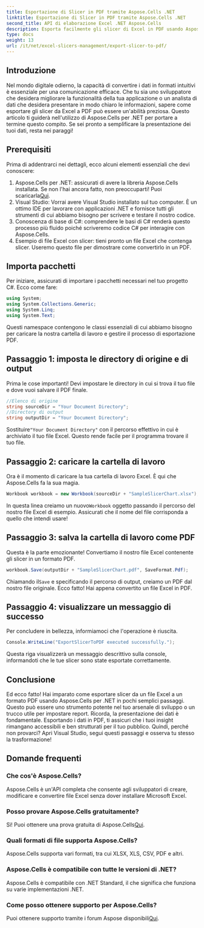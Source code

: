 ```yaml
---
title: Esportazione di Slicer in PDF tramite Aspose.Cells .NET
linktitle: Esportazione di Slicer in PDF tramite Aspose.Cells .NET
second_title: API di elaborazione Excel .NET Aspose.Cells
description: Esporta facilmente gli slicer di Excel in PDF usando Aspose.Cells per .NET con questa guida dettagliata. Ottimizza la presentazione dei tuoi dati.
type: docs
weight: 13
url: /it/net/excel-slicers-management/export-slicer-to-pdf/
---
```

## Introduzione
Nel mondo digitale odierno, la capacità di convertire i dati in formati intuitivi è essenziale per una comunicazione efficace. Che tu sia uno sviluppatore che desidera migliorare la funzionalità della tua applicazione o un analista di dati che desidera presentare in modo chiaro le informazioni, sapere come esportare gli slicer da Excel a PDF può essere un'abilità preziosa. Questo articolo ti guiderà nell'utilizzo di Aspose.Cells per .NET per portare a termine questo compito. Se sei pronto a semplificare la presentazione dei tuoi dati, resta nei paraggi!
## Prerequisiti
Prima di addentrarci nei dettagli, ecco alcuni elementi essenziali che devi conoscere:
1.  Aspose.Cells per .NET: assicurati di avere la libreria Aspose.Cells installata. Se non l'hai ancora fatto, non preoccuparti! Puoi scaricarla[Qui](https://releases.aspose.com/cells/net/).
2. Visual Studio: Vorrai avere Visual Studio installato sul tuo computer. È un ottimo IDE per lavorare con applicazioni .NET e fornisce tutti gli strumenti di cui abbiamo bisogno per scrivere e testare il nostro codice.
3. Conoscenza di base di C#: comprendere le basi di C# renderà questo processo più fluido poiché scriveremo codice C# per interagire con Aspose.Cells.
4. Esempio di file Excel con slicer: tieni pronto un file Excel che contenga slicer. Useremo questo file per dimostrare come convertirlo in un PDF.
## Importa pacchetti
Per iniziare, assicurati di importare i pacchetti necessari nel tuo progetto C#. Ecco come fare:
```csharp
using System;
using System.Collections.Generic;
using System.Linq;
using System.Text;
```
Questi namespace contengono le classi essenziali di cui abbiamo bisogno per caricare la nostra cartella di lavoro e gestire il processo di esportazione PDF.
## Passaggio 1: imposta le directory di origine e di output
Prima le cose importanti! Devi impostare le directory in cui si trova il tuo file e dove vuoi salvare il PDF finale. 
```csharp
//Elenco di origine
string sourceDir = "Your Document Directory";
//Directory di output
string outputDir = "Your Document Directory";
```
 Sostituire`"Your Document Directory"` con il percorso effettivo in cui è archiviato il tuo file Excel. Questo rende facile per il programma trovare il tuo file.
## Passaggio 2: caricare la cartella di lavoro
Ora è il momento di caricare la tua cartella di lavoro Excel. È qui che Aspose.Cells fa la sua magia.
```csharp
Workbook workbook = new Workbook(sourceDir + "SampleSlicerChart.xlsx");
```
 In questa linea creiamo un nuovo`Workbook` oggetto passando il percorso del nostro file Excel di esempio. Assicurati che il nome del file corrisponda a quello che intendi usare!
## Passaggio 3: salva la cartella di lavoro come PDF
Questa è la parte emozionante! Convertiamo il nostro file Excel contenente gli slicer in un formato PDF.
```csharp
workbook.Save(outputDir + "SampleSlicerChart.pdf", SaveFormat.Pdf);
```
 Chiamando il`Save` e specificando il percorso di output, creiamo un PDF dal nostro file originale. Ecco fatto! Hai appena convertito un file Excel in PDF.
## Passaggio 4: visualizzare un messaggio di successo
Per concludere in bellezza, informiamoci che l'operazione è riuscita.
```csharp
Console.WriteLine("ExportSlicerToPDF executed successfully.");
```
Questa riga visualizzerà un messaggio descrittivo sulla console, informandoti che le tue slicer sono state esportate correttamente.
## Conclusione
Ed ecco fatto! Hai imparato come esportare slicer da un file Excel a un formato PDF usando Aspose.Cells per .NET in pochi semplici passaggi. Questo può essere uno strumento potente nel tuo arsenale di sviluppo o un trucco utile per impostare report. 
Ricorda, la presentazione dei dati è fondamentale. Esportando i dati in PDF, ti assicuri che i tuoi insight rimangano accessibili e ben strutturati per il tuo pubblico. Quindi, perché non provarci? Apri Visual Studio, segui questi passaggi e osserva tu stesso la trasformazione!
## Domande frequenti
### Che cos'è Aspose.Cells?
Aspose.Cells è un'API completa che consente agli sviluppatori di creare, modificare e convertire file Excel senza dover installare Microsoft Excel.
### Posso provare Aspose.Cells gratuitamente?
 Sì! Puoi ottenere una prova gratuita di Aspose.Cells[Qui](https://releases.aspose.com/).
### Quali formati di file supporta Aspose.Cells?
Aspose.Cells supporta vari formati, tra cui XLSX, XLS, CSV, PDF e altri.
### Aspose.Cells è compatibile con tutte le versioni di .NET?
Aspose.Cells è compatibile con .NET Standard, il che significa che funziona su varie implementazioni .NET.
### Come posso ottenere supporto per Aspose.Cells?
 Puoi ottenere supporto tramite i forum Aspose disponibili[Qui](https://forum.aspose.com/c/cells/9).